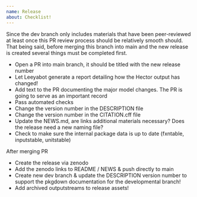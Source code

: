 ```yaml
---
name: Release
about: Checklist! 
---
```


Since the dev branch only includes materials that have been peer-reviewed at least once this PR review process should be relatively smooth should. That being said, before merging this branch into main and the new release is created several things must be completed first. 

* Open a PR into main branch, it should be titled with the new release number  
* Let Leeyabot generate a report detailing how the Hector output has changed! 
* Add text to the PR documenting the major model changes. The PR is going to serve as an important record 
* Pass automated checks
* Change the version number in the DESCRIPTION file 
* Change the version number in the CITATION.cff file
* Update the NEWS.md, are links additional materials necessary? Does the release need a new naming file? 
* Check to make sure the internal package data is up to date (fxntable, inputstable, unitstable)


After merging PR 

* Create the release via zenodo 
* Add the zenodo links to README / NEWS & push directly to main 
* Create new dev branch & update the DESCRIPTION version number to support the pkgdown documentation for the developmental branch!
* Add archived outputstreams to release assets!

